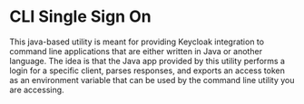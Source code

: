CLI Single Sign On
===================================

This java-based utility is meant for providing Keycloak integration to 
command line applications that are either written in Java or another language.  The
idea is that the Java app provided by this utility performs a login for a specific
client, parses responses, and exports an access token as an environment variable
that can be used by the command line utility you are accessing.

